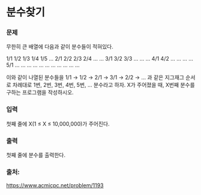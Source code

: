 # 분수찾기

### 문제
무한히 큰 배열에 다음과 같이 분수들이 적혀있다.

1/1	1/2	1/3	1/4	1/5	…
2/1	2/2	2/3	2/4	…	…
3/1	3/2	3/3	…	…	…
4/1	4/2	…	…	…	…
5/1	…	…	…	…	…
…	…	…	…	…	…

이와 같이 나열된 분수들을 1/1 → 1/2 → 2/1 → 3/1 → 2/2 → … 과 같은 지그재그 순서로 차례대로 1번, 2번, 3번, 4번, 5번, … 분수라고 하자.
X가 주어졌을 때, X번째 분수를 구하는 프로그램을 작성하시오.

### 입력
첫째 줄에 X(1 ≤ X ≤ 10,000,000)가 주어진다.

### 출력
첫째 줄에 분수를 출력한다.

### 출처:
https://www.acmicpc.net/problem/1193
